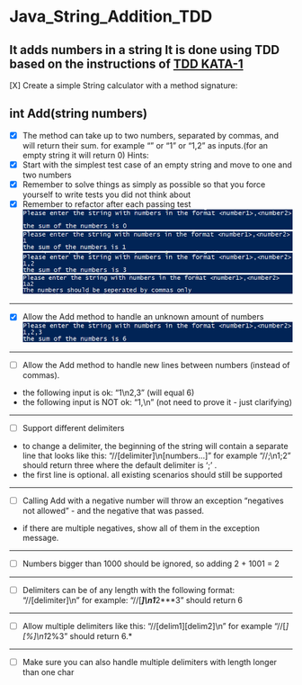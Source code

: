 # Java_String_Addition_TDD
**It adds numbers in a string**
It is done using TDD based on the instructions of [TDD KATA-1](https://osherove.com/tdd-kata-1)
-------
[X] Create a simple String calculator with a method signature:

**int Add(string numbers)**
-------
- [X] The method can take up to two numbers, separated by commas, and will return their sum. 
for example “” or “1” or “1,2” as inputs.(for an empty string it will return 0) 
Hints:
 - [X] Start with the simplest test case of an empty string and move to one and two numbers
 - [X] Remember to solve things as simply as possible so that you force yourself to write tests you did not think about
 - [X] Remember to refactor after each passing test
 ![Test case With No Inputs](/timg/Testing_For_Empty_Input.png)
 ![Test case With Single Input](/timg/Testing_For_Single_Input.png)
 ![Test case With Two Inputs](/timg/Testing_For_Two_Inputs.png)
 ![Test case With Non comma seperator](/timg/Testing_For_Inputs_Not_Seperated_by_commas.png)
-------
- [X] Allow the Add method to handle an unknown amount of numbers
 ![Test case With More than two inputs](/timg/Testing_For_More_Than_Two_Inputs.png)
-------
- [ ] Allow the Add method to handle new lines between numbers (instead of commas).
 - the following input is ok: “1\n2,3” (will equal 6)
 - the following input is NOT ok: “1,\n” (not need to prove it - just clarifying)
-------
- [ ] Support different delimiters
 - to change a delimiter, the beginning of the string will contain a separate line that looks like this: “//[delimiter]\n[numbers…]” for example “//;\n1;2” should return three where the default delimiter is ‘;’ .
 - the first line is optional. all existing scenarios should still be supported
-------
- [ ] Calling Add with a negative number will throw an exception “negatives not allowed” - and the negative that was passed. 
 - if there are multiple negatives, show all of them in the exception message.
-------
- [ ] Numbers bigger than 1000 should be ignored, so adding 2 + 1001 = 2
-------
- [ ] Delimiters can be of any length with the following format: “//[delimiter]\n” for example: “//[***]\n1***2***3” should return 6
-------
- [ ] Allow multiple delimiters like this: “//[delim1][delim2]\n” for example “//[*][%]\n1*2%3” should return 6.*
-------
- [ ] Make sure you can also handle multiple delimiters with length longer than one char
